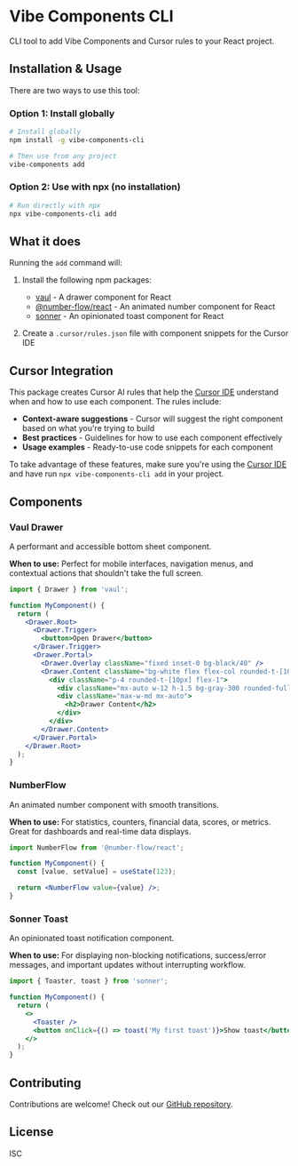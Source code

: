 # Vibe Components CLI

CLI tool to add Vibe Components and Cursor rules to your React project.

## Installation & Usage

There are two ways to use this tool:

### Option 1: Install globally

```bash
# Install globally
npm install -g vibe-components-cli

# Then use from any project
vibe-components add
```

### Option 2: Use with npx (no installation)

```bash
# Run directly with npx
npx vibe-components-cli add
```

## What it does

Running the `add` command will:

1. Install the following npm packages:
   - [vaul](https://vaul.emilkowal.ski/) - A drawer component for React
   - [@number-flow/react](https://number-flow.barvian.me/) - An animated number component for React
   - [sonner](https://sonner.emilkowal.ski/) - An opinionated toast component for React

2. Create a `.cursor/rules.json` file with component snippets for the Cursor IDE

## Cursor Integration

This package creates Cursor AI rules that help the [Cursor IDE](https://cursor.sh/) understand when and how to use each component. The rules include:

- **Context-aware suggestions** - Cursor will suggest the right component based on what you're trying to build
- **Best practices** - Guidelines for how to use each component effectively
- **Usage examples** - Ready-to-use code snippets for each component

To take advantage of these features, make sure you're using the [Cursor IDE](https://cursor.sh/) and have run `npx vibe-components-cli add` in your project.

## Components

### Vaul Drawer

A performant and accessible bottom sheet component.

**When to use:** Perfect for mobile interfaces, navigation menus, and contextual actions that shouldn't take the full screen.

```jsx
import { Drawer } from 'vaul';

function MyComponent() {
  return (
    <Drawer.Root>
      <Drawer.Trigger>
        <button>Open Drawer</button>
      </Drawer.Trigger>
      <Drawer.Portal>
        <Drawer.Overlay className="fixed inset-0 bg-black/40" />
        <Drawer.Content className="bg-white flex flex-col rounded-t-[10px] h-full mt-24 max-h-[85vh] fixed bottom-0 left-0 right-0">
          <div className="p-4 rounded-t-[10px] flex-1">
            <div className="mx-auto w-12 h-1.5 bg-gray-300 rounded-full mb-4" />
            <div className="max-w-md mx-auto">
              <h2>Drawer Content</h2>
            </div>
          </div>
        </Drawer.Content>
      </Drawer.Portal>
    </Drawer.Root>
  );
}
```

### NumberFlow

An animated number component with smooth transitions.

**When to use:** For statistics, counters, financial data, scores, or metrics. Great for dashboards and real-time data displays.

```jsx
import NumberFlow from '@number-flow/react';

function MyComponent() {
  const [value, setValue] = useState(123);

  return <NumberFlow value={value} />;
}
```

### Sonner Toast

An opinionated toast notification component.

**When to use:** For displaying non-blocking notifications, success/error messages, and important updates without interrupting workflow.

```jsx
import { Toaster, toast } from 'sonner';

function MyComponent() {
  return (
    <>
      <Toaster />
      <button onClick={() => toast('My first toast')}>Show toast</button>
    </>
  );
}
```

## Contributing

Contributions are welcome! Check out our [GitHub repository](https://github.com/vibeh/components).

## License

ISC 